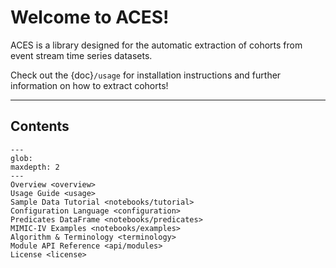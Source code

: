 # Welcome to ACES!

ACES is a library designed for the automatic extraction of cohorts from event stream time series datasets.

Check out the {doc}`/usage` for installation instructions and further information on how to extract cohorts!

______________________________________________________________________

## Contents

```{toctree}
---
glob:
maxdepth: 2
---
Overview <overview>
Usage Guide <usage>
Sample Data Tutorial <notebooks/tutorial>
Configuration Language <configuration>
Predicates DataFrame <notebooks/predicates>
MIMIC-IV Examples <notebooks/examples>
Algorithm & Terminology <terminology>
Module API Reference <api/modules>
License <license>
```

